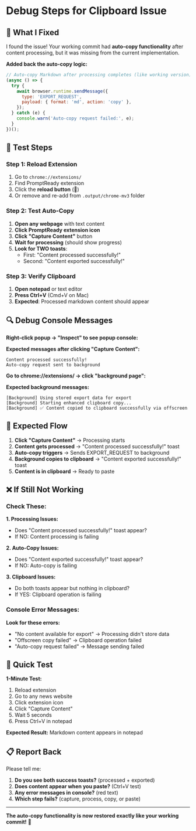 # Debug Steps for Clipboard Issue

## 🔧 **What I Fixed**

I found the issue! Your working commit had **auto-copy functionality** after content processing, but it was missing from the current implementation.

**Added back the auto-copy logic:**
```javascript
// Auto-copy Markdown after processing completes (like working version)
(async () => {
  try {
    await browser.runtime.sendMessage({
      type: 'EXPORT_REQUEST',
      payload: { format: 'md', action: 'copy' },
    });
  } catch (e) {
    console.warn('Auto-copy request failed:', e);
  }
})();
```

## 🧪 **Test Steps**

### **Step 1: Reload Extension**
1. Go to `chrome://extensions/`
2. Find PromptReady extension
3. Click the **reload button** (🔄)
4. Or remove and re-add from `.output/chrome-mv3` folder

### **Step 2: Test Auto-Copy**
1. **Open any webpage** with text content
2. **Click PromptReady extension icon**
3. **Click "Capture Content"** button
4. **Wait for processing** (should show progress)
5. **Look for TWO toasts**:
   - First: "Content processed successfully!" 
   - Second: "Content exported successfully!"

### **Step 3: Verify Clipboard**
1. **Open notepad** or text editor
2. **Press Ctrl+V** (Cmd+V on Mac)
3. **Expected**: Processed markdown content should appear

## 🔍 **Debug Console Messages**

**Right-click popup → "Inspect" to see popup console:**

**Expected messages after clicking "Capture Content":**
```
Content processed successfully!
Auto-copy request sent to background
```

**Go to chrome://extensions/ → click "background page":**

**Expected background messages:**
```
[Background] Using stored export data for export
[Background] Starting enhanced clipboard copy...
[Background] ✅ Content copied to clipboard successfully via offscreen
```

## 🎯 **Expected Flow**

1. **Click "Capture Content"** → Processing starts
2. **Content gets processed** → "Content processed successfully!" toast
3. **Auto-copy triggers** → Sends EXPORT_REQUEST to background
4. **Background copies to clipboard** → "Content exported successfully!" toast
5. **Content is in clipboard** → Ready to paste

## ❌ **If Still Not Working**

### **Check These:**

**1. Processing Issues:**
- Does "Content processed successfully!" toast appear?
- If NO: Content processing is failing

**2. Auto-Copy Issues:**
- Does "Content exported successfully!" toast appear?
- If NO: Auto-copy is failing

**3. Clipboard Issues:**
- Do both toasts appear but nothing in clipboard?
- If YES: Clipboard operation is failing

### **Console Error Messages:**

**Look for these errors:**
- "No content available for export" → Processing didn't store data
- "Offscreen copy failed" → Clipboard operation failed
- "Auto-copy request failed" → Message sending failed

## 🚀 **Quick Test**

**1-Minute Test:**
1. Reload extension
2. Go to any news website
3. Click extension icon
4. Click "Capture Content"
5. Wait 5 seconds
6. Press Ctrl+V in notepad

**Expected Result:** Markdown content appears in notepad

## 📋 **Report Back**

Please tell me:
1. **Do you see both success toasts?** (processed + exported)
2. **Does content appear when you paste?** (Ctrl+V test)
3. **Any error messages in console?** (red text)
4. **Which step fails?** (capture, process, copy, or paste)

---

**The auto-copy functionality is now restored exactly like your working commit!** 🎯
